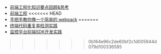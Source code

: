 * [前端工程化知识要点回顾&思考](https://github.com/kuitos/kuitos.github.io/issues/29)
* [前端工程](https://github.com/fouber/blog/issues/10)
<<<<<<< HEAD
* [手把手教你撸一个简易的 webpack](https://juejin.im/post/5b192afde51d45069c2efe5a)
=======
* [终端代码重复率检测实践](https://juejin.im/post/5948c8ebac502e006bb4685b)
* [监控平台前端SDK开发实践](https://juejin.im/post/598850c9f265da3e3b66c49e#heading-0)
>>>>>>> 0b164e96c2de60bf2c1d005944d079d100336585
